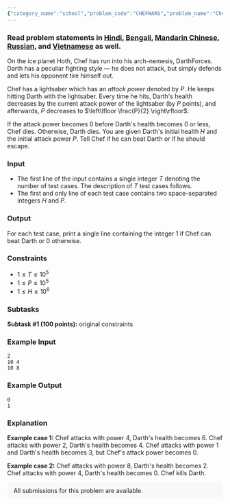 ```yaml
---
{"category_name":"school","problem_code":"CHEFWARS","problem_name":"Chef Wars - Return of the Jedi","problemComponents":{"constraints":"","constraintsState":false,"subtasks":"","subtasksState":false,"inputFormat":"","inputFormatState":false,"outputFormat":"","outputFormatState":false,"sampleTestCases":{"0":{"id":1,"input":"2\r\n10 4\r\n10 8","output":"0\r\n1","explanation":"**Example case 1:** Chef attacks with power $4$, Darth\u0027s health becomes $6$. Chef attacks with power $2$, Darth\u0027s health becomes $4$. Chef attacks with power $1$ and Darth\u0027s health becomes $3$, but Chef\u0027s attack power becomes $0$.\r\n\r\n**Example case 2:** Chef attacks with power $8$, Darth\u0027s health becomes $2$. Chef attacks with power $4$, Darth\u0027s health becomes $0$. Chef kills Darth.","isDeleted":false}}},"video_editorial_url":"https://youtu.be/luV0moXdX1Q","languages_supported":{"0":"CPP14","1":"C","2":"JAVA","3":"PYTH 3.6","4":"CPP17","5":"PYTH","6":"PYP3","7":"CS2","8":"ADA","9":"PYPY","10":"TEXT","11":"PAS fpc","12":"NODEJS","13":"RUBY","14":"PHP","15":"GO","16":"HASK","17":"TCL","18":"PERL","19":"SCALA","20":"LUA","21":"kotlin","22":"BASH","23":"JS","24":"LISP sbcl","25":"rust","26":"PAS gpc","27":"BF","28":"CLOJ","29":"R","30":"D","31":"CAML","32":"FORT","33":"ASM","34":"swift","35":"FS","36":"WSPC","37":"LISP clisp","38":"SQL","39":"SCM guile","40":"PERL6","41":"ERL","42":"CLPS","43":"ICK","44":"NICE","45":"PRLG","46":"ICON","47":"COB","48":"SCM chicken","49":"PIKE","50":"SCM qobi","51":"ST","52":"SQLQ","53":"NEM"},"max_timelimit":1,"source_sizelimit":50000,"problem_author":"aryanag_adm","problem_tester":"","date_added":"20-07-2020","tags":{"0":"aryanag_adm","1":"aryanag_adm","2":"aug20","3":"cakewalk","4":"daniel_1999","5":"rishup_nitdgp"},"problem_difficulty_level":"Cakewalk","best_tag":"","editorial_url":"https://discuss.codechef.com/problems/CHEFWARS","time":{"view_start_date":1597656600,"submit_start_date":1597656600,"visible_start_date":1597656600,"end_date":1735669800},"is_direct_submittable":false,"problemDiscussURL":"https://discuss.codechef.com/search?q=CHEFWARS","is_proctored":false,"visitedContests":{},"layout":"problem"}
---
```

### Read problem statements in [Hindi](https://www.codechef.com/download/translated/AUG20/hindi/CHEFWARS.pdf), [Bengali](https://www.codechef.com/download/translated/AUG20/bengali/CHEFWARS.pdf), [Mandarin Chinese](https://www.codechef.com/download/translated/AUG20/mandarin/CHEFWARS.pdf), [Russian](https://www.codechef.com/download/translated/AUG20/russian/CHEFWARS.pdf), and [Vietnamese](https://www.codechef.com/download/translated/AUG20/vietnamese/CHEFWARS.pdf) as well.

On the ice planet Hoth, Chef has run into his arch-nemesis, DarthForces. Darth has a peculiar fighting style ― he does not attack, but simply defends and lets his opponent tire himself out.

Chef has a lightsaber which has an *attack power* denoted by $P$. He keeps hitting Darth with the lightsaber. Every time he hits, Darth's health decreases by the current attack power of the lightsaber (by $P$ points), and afterwards, $P$ decreases to $\left\lfloor \frac{P}{2} \right\rfloor$.

If the attack power becomes $0$ before Darth's health becomes $0$ or less, Chef dies. Otherwise, Darth dies. You are given Darth's initial health $H$ and the initial attack power $P$. Tell Chef if he can beat Darth or if he should escape.

### Input
- The first line of the input contains a single integer $T$ denoting the number of test cases. The description of $T$ test cases follows.
- The first and only line of each test case contains two space-separated integers $H$ and $P$.

### Output
For each test case, print a single line containing the integer $1$ if Chef can beat Darth or $0$ otherwise.

### Constraints
- $1 \le T \le 10^5$
- $1 \le P \le 10^5$
- $1 \le H \le 10^6$

### Subtasks
**Subtask #1 (100 points):** original constraints

### Example Input
```
2
10 4
10 8
```

### Example Output
```
0
1
```

### Explanation
**Example case 1:** Chef attacks with power $4$, Darth's health becomes $6$. Chef attacks with power $2$, Darth's health becomes $4$. Chef attacks with power $1$ and Darth's health becomes $3$, but Chef's attack power becomes $0$.

**Example case 2:** Chef attacks with power $8$, Darth's health becomes $2$. Chef attacks with power $4$, Darth's health becomes $0$. Chef kills Darth.

<aside style='background: #f8f8f8;padding: 10px 15px;'><div>All submissions for this problem are available.</div></aside>